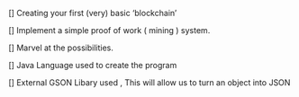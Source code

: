 [] Creating  your first (very) basic ‘blockchain’

[] Implement a simple proof of work ( mining ) system.

[] Marvel at the possibilities.

[] Java Language used to create the program 

[] External GSON Libary used ,  This will allow us to turn an object into JSON
